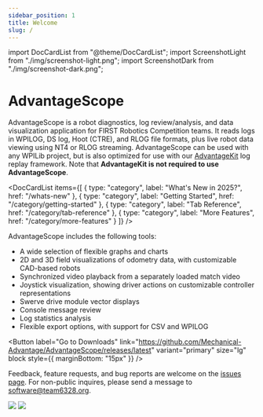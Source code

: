 ```yaml
---
sidebar_position: 1
title: Welcome
slug: /
---
```


import DocCardList from "@theme/DocCardList";
import ScreenshotLight from "./img/screenshot-light.png";
import ScreenshotDark from "./img/screenshot-dark.png";

# AdvantageScope

AdvantageScope is a robot diagnostics, log review/analysis, and data visualization application for FIRST Robotics Competition teams. It reads logs in WPILOG, DS log, Hoot (CTRE), and RLOG file formats, plus live robot data viewing using NT4 or RLOG streaming. AdvantageScope can be used with any WPILib project, but is also optimized for use with our [AdvantageKit](https://github.com/Mechanical-Advantage/AdvantageKit) log replay framework. Note that **AdvantageKit is not required to use AdvantageScope**.

<DocCardList
items={[
{
type: "category",
label: "What's New in 2025?",
href: "/whats-new"
},
{
type: "category",
label: "Getting Started",
href: "/category/getting-started"
},
{
type: "category",
label: "Tab Reference",
href: "/category/tab-reference"
},
{
type: "category",
label: "More Features",
href: "/category/more-features"
}
]}
/>

AdvantageScope includes the following tools:

- A wide selection of flexible graphs and charts
- 2D and 3D field visualizations of odometry data, with customizable CAD-based robots
- Synchronized video playback from a separately loaded match video
- Joystick visualization, showing driver actions on customizable controller representations
- Swerve drive module vector displays
- Console message review
- Log statistics analysis
- Flexible export options, with support for CSV and WPILOG

<Button
label="Go to Downloads"
link="https://github.com/Mechanical-Advantage/AdvantageScope/releases/latest"
variant="primary"
size="lg"
block
style={{ marginBottom: "15px" }}
/>

Feedback, feature requests, and bug reports are welcome on the [issues page](https://github.com/Mechanical-Advantage/AdvantageScope/issues). For non-public inquires, please send a message to software@team6328.org.

<img src={ScreenshotLight} class="light-only" />
<img src={ScreenshotDark} class="dark-only" />
